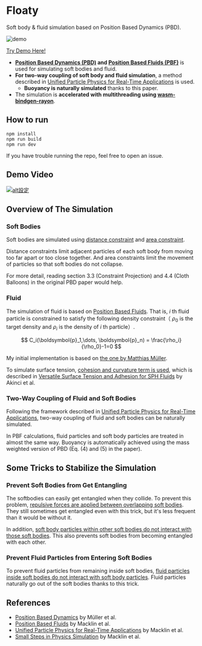 # Floaty
Soft body & fluid simulation based on Position Based Dynamics (PBD). 

![demo](img/demo.gif)

[Try Demo Here!](https://floaty-fluid.netlify.app)

- **[Position Based Dynamics (PBD)](https://matthias-research.github.io/pages/publications/posBasedDyn.pdf) and [Position Based Fluids (PBF)](https://mmacklin.com/pbf_sig_preprint.pdf)** is used for simulating soft bodies and fluid.
- **For two-way coupling of soft body and fluid simulation**, a method described in [Unified Particle Physics for Real-Time Applications](https://mmacklin.com/uppfrta_preprint.pdf) is used. 
    - **Buoyancy is naturally simulated** thanks to this paper.
- The simulation is **accelerated with multithreading using [wasm-bindgen-rayon](https://github.com/RReverser/wasm-bindgen-rayon)**.

## How to run
```
npm install
npm run build
npm run dev
```
If you have trouble running the repo, feel free to open an issue.
## Demo Video
[![alt設定](http://img.youtube.com/vi/lzzW41bLtIo/0.jpg)](https://www.youtube.com/watch?v=lzzW41bLtIo)
## Overview of The Simulation
### Soft Bodies
Soft bodies are simulated using [distance constraint](https://github.com/matsuoka-601/PBDRust/blob/f6eacb716e3d9488d0906437ac7badc4df9f14a1/solver.ts#L9) and [area constraint](https://github.com/matsuoka-601/PBDRust/blob/f6eacb716e3d9488d0906437ac7badc4df9f14a1/solver.ts#L46). 

Distance constraints limit adjacent particles of each soft body from moving too far apart or too close together. And area constraints limit the movement of particles so that soft bodies do not collapse.

For more detail, reading section 3.3 (Constraint Projection) and 4.4 (Cloth Balloons) in the original PBD paper would help.
### Fluid
The simulation of fluid is based on [Position Based Fluids](https://mmacklin.com/pbf_sig_preprint.pdf). That is, $i$ th fluid particle is constrained to satisfy the following density constraint（ $\rho_0$ is the target density and $\rho_i$ is the density of $i$ th particle）.

$$
    C_i(\boldsymbol{p}_1,\dots, \boldsymbol{p}_n) = \frac{\rho_i}{\rho_0}-1=0
$$

My initial implementation is based on [the one by Matthias Müller](https://github.com/matthias-research/pages/blob/master/challenges/fluid2d.html). 

To simulate surface tension, [cohesion and curvature term is used](https://github.com/matsuoka-601/PBDRust/blob/ee13d82bf866fcea8be5faf9e5fdbc9db9085f41/src/lib.rs#L303), which is described in [Versatile Surface Tension and Adhesion for SPH Fluids](https://cg.informatik.uni-freiburg.de/publications/2013_SIGGRAPHASIA_surfaceTensionAdhesion.pdf) by Akinci et al.
### Two-Way Coupling of Fluid and Soft Bodies
Following the framework described in [Unified Particle Physics for Real-Time Applications](https://mmacklin.com/uppfrta_preprint.pdf), two-way coupling of fluid and soft bodies can be naturally simulated.

In PBF calculations, fluid particles and soft body particles are treated in almost the same way. Buoyancy is automatically achieved using the mass weighted version of PBD (Eq. (4) and (5) in the paper).
## Some Tricks to Stabilize the Simulation
### Prevent Soft Bodies from Get Entangling
The softbodies can easily get entangled when they collide. To prevent this problem, [repulsive forces are applied between overlapping soft bodies](https://github.com/matsuoka-601/PBDRust/blob/13f187b69d1259da6d52b0a4078263530c859ddd/PBD.ts#L369). They still sometimes get entangled even with this trick, but it's less frequent than it would be without it.

In addition, [soft body particles within other soft bodies do not interact with those soft bodies](https://github.com/matsuoka-601/PBDRust/blob/main/PBD.ts#L294). This also prevents soft bodies from becoming entangled with each other.
### Prevent Fluid Particles from Entering Soft Bodies
To prevent fluid particles from remaining inside soft bodies, [fluid particles inside soft bodies do not interact with soft body particles](https://github.com/matsuoka-601/PBDRust/blob/13f187b69d1259da6d52b0a4078263530c859ddd/src/lib.rs#L209). Fluid particles naturally go out of the soft bodies thanks to this trick.
## References
- [Position Based Dynamics](https://matthias-research.github.io/pages/publications/posBasedDyn.pdf) by Müller et al.
- [Position Based Fluids](https://mmacklin.com/pbf_sig_preprint.pdf) by Macklin et al.
- [Unified Particle Physics for Real-Time Applications](https://mmacklin.com/uppfrta_preprint.pdf) by Macklin et al.
- [Small Steps in Physics Simulation](https://mmacklin.com/smallsteps.pdf) by Macklin et al.
